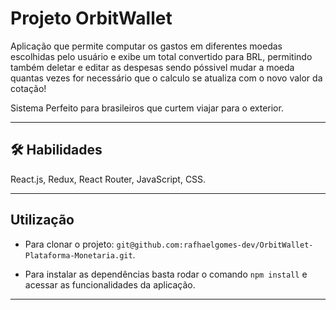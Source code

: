 # Projeto OrbitWallet

Aplicação que permite computar os gastos em diferentes moedas escolhidas pelo usuário e exibe um total convertido para BRL, permitindo também deletar e editar as despesas sendo póssivel mudar a moeda quantas vezes for necessário que o calculo se atualiza com o novo valor da cotação!

Sistema Perfeito para brasileiros que curtem viajar para o exterior.

<hr></hr>

## 🛠 Habilidades
React.js, Redux, React Router, JavaScript, CSS.

<hr></hr>

## Utilização

- Para clonar o projeto: `git@github.com:rafhaelgomes-dev/OrbitWallet-Plataforma-Monetaria.git`.

- Para instalar as dependências basta rodar o comando `npm install` e acessar as funcionalidades da aplicação.

<hr></hr>
